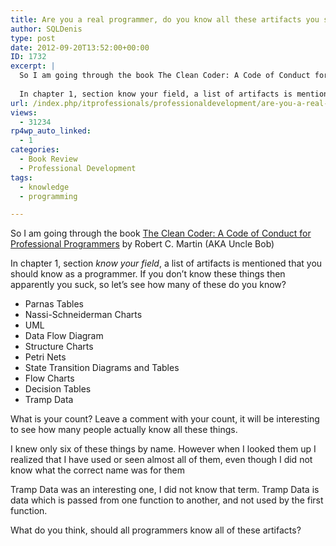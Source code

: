 ```yaml
---
title: Are you a real programmer, do you know all these artifacts you should know according to Uncle Bob?
author: SQLDenis
type: post
date: 2012-09-20T13:52:00+00:00
ID: 1732
excerpt: |
  So I am going through the book The Clean Coder: A Code of Conduct for Professional Programmers by Robert C. Martin (AKA Uncle Bob)
  
  In chapter 1, section know your field, a list of artifacts is mentioned that you should know as a programmer. If you do&hellip;
url: /index.php/itprofessionals/professionaldevelopment/are-you-a-real-programmer/
views:
  - 31234
rp4wp_auto_linked:
  - 1
categories:
  - Book Review
  - Professional Development
tags:
  - knowledge
  - programming

---
```

So I am going through the book [The Clean Coder: A Code of Conduct for Professional Programmers][1] by Robert C. Martin (AKA Uncle Bob)

In chapter 1, section _know your field_, a list of artifacts is mentioned that you should know as a programmer. If you don&#8217;t know these things then apparently you suck, so let&#8217;s see how many of these do you know?

  * Parnas Tables
  * Nassi-Schneiderman Charts
  * UML
  * Data Flow Diagram
  * Structure Charts
  * Petri Nets
  * State Transition Diagrams and Tables
  * Flow Charts
  * Decision Tables
  * Tramp Data

What is your count? Leave a comment with your count, it will be interesting to see how many people actually know all these things.

I knew only six of these things by name. However when I looked them up I realized that I have used or seen almost all of them, even though I did not know what the correct name was for them

Tramp Data was an interesting one, I did not know that term. Tramp Data is data which is passed from one function to another, and not used by the first function.

What do you think, should all programmers know all of these artifacts?

 [1]: http://www.amazon.com/gp/product/0137081073/ref=as_li_ss_tl?ie=UTF8&camp=1789&creative=390957&creativeASIN=0137081073&linkCode=as2&tag=sql08-20